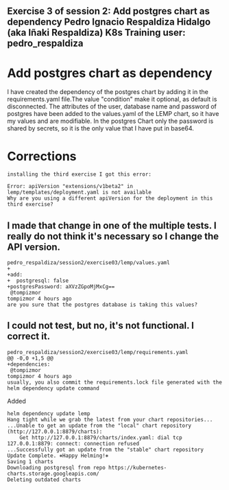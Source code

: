 Exercise 3 of session 2: Add postgres chart as dependency
Pedro Ignacio Respaldiza Hidalgo (aka Iñaki Respaldiza) 
K8s Training user: pedro_respaldiza
---

# Add postgres chart as dependency
I have created the dependency of the postgres chart by adding it in the requirements.yaml file.The value "condition" make it optional, as default is disconnected.
The attributes of the user, database name and password of postgres have been added to the values.yaml of the LEMP chart, so it have my values and are modifiable. In the postgres Chart only the password is shared by secrets, so it is the only value that I have put in base64.

# Corrections
~~~
installing the third exercise I got this error:

Error: apiVersion "extensions/v1beta2" in lemp/templates/deployment.yaml is not available
Why are you using a different apiVersion for the deployment in this third exercise?
~~~
I made that change in one of the multiple tests. I really do not think it's necessary so I change the API version.
---
~~~
pedro_respaldiza/session2/exercise03/lemp/values.yaml
+
+add:
+  postgresql: false
+postgresPassword: aXVzZGpoMjMxCg==
 @tompizmor
tompizmor 4 hours ago
are you sure that the postgres database is taking this values?
~~~
I could not test, but no, it's not functional. I correct it.
---
~~~
pedro_respaldiza/session2/exercise03/lemp/requirements.yaml
@@ -0,0 +1,5 @@
+dependencies:
 @tompizmor
tompizmor 4 hours ago
usually, you also commit the requirements.lock file generated with the helm dependency update command
~~~
Added
~~~
helm dependency update lemp
Hang tight while we grab the latest from your chart repositories...
...Unable to get an update from the "local" chart repository (http://127.0.0.1:8879/charts):
	Get http://127.0.0.1:8879/charts/index.yaml: dial tcp 127.0.0.1:8879: connect: connection refused
...Successfully got an update from the "stable" chart repository
Update Complete. ⎈Happy Helming!⎈
Saving 1 charts
Downloading postgresql from repo https://kubernetes-charts.storage.googleapis.com/
Deleting outdated charts
~~~
